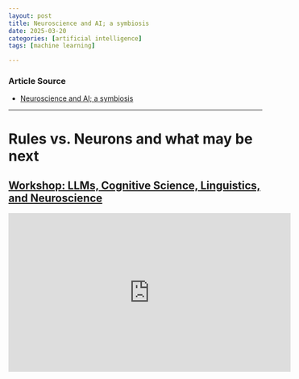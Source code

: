 ```yaml
---
layout: post
title: Neuroscience and AI; a symbiosis
date: 2025-03-20
categories: [artificial intelligence]
tags: [machine learning]

---
```


### Article Source


* [Neuroscience and AI; a symbiosis](https://www.youtube.com/watch?v=iqUjMX4GklY)

---



# Rules vs. Neurons and what may be next

## [Workshop: LLMs, Cognitive Science, Linguistics, and Neuroscience](https://simons.berkeley.edu/workshops/llms-cognitive-science-linguistics-neuroscience/schedule)

<iframe width="560" height="315" src="https://www.youtube.com/embed/iqUjMX4GklY?si=aESxL8T_gJNzYiLj" title="YouTube video player" frameborder="0" allow="accelerometer; autoplay; clipboard-write; encrypted-media; gyroscope; picture-in-picture; web-share" referrerpolicy="strict-origin-when-cross-origin" allowfullscreen></iframe>